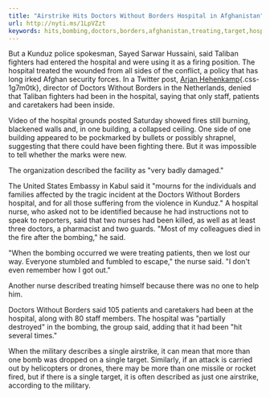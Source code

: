```yaml
---
title: "Airstrike Hits Doctors Without Borders Hospital in Afghanistan"
url: http://nyti.ms/1LpVZzt
keywords: hits,bombing,doctors,borders,afghanistan,treating,target,hospital,single,nurse,patients,airstrike,described
---
```

But a Kunduz police spokesman, Sayed Sarwar Hussaini, said Taliban fighters had entered the hospital and were using it as a firing position. The hospital treated the wounded from all sides of the conflict, a policy that has long irked Afghan security forces. In a Twitter post, [Arjan Hehenkamp](https://twitter.com/Arjan_Hehenkamp/status/650421356216061952){.css-1g7m0tk}, director of Doctors Without Borders in the Netherlands, denied that Taliban fighters had been in the hospital, saying that only staff, patients and caretakers had been inside.

Video of the hospital grounds posted Saturday showed fires still burning, blackened walls and, in one building, a collapsed ceiling. One side of one building appeared to be pockmarked by bullets or possibly shrapnel, suggesting that there could have been fighting there. But it was impossible to tell whether the marks were new.

The organization described the facility as "very badly damaged."

The United States Embassy in Kabul said it "mourns for the individuals and families affected by the tragic incident at the Doctors Without Borders hospital, and for all those suffering from the violence in Kunduz." A hospital nurse, who asked not to be identified because he had instructions not to speak to reporters, said that two nurses had been killed, as well as at least three doctors, a pharmacist and two guards. "Most of my colleagues died in the fire after the bombing," he said.

"When the bombing occurred we were treating patients, then we lost our way. Everyone stumbled and fumbled to escape," the nurse said. "I don't even remember how I got out."

Another nurse described treating himself because there was no one to help him.

Doctors Without Borders said 105 patients and caretakers had been at the hospital, along with 80 staff members. The hospital was "partially destroyed" in the bombing, the group said, adding that it had been "hit several times."

When the military describes a single airstrike, it can mean that more than one bomb was dropped on a single target. Similarly, if an attack is carried out by helicopters or drones, there may be more than one missile or rocket fired, but if there is a single target, it is often described as just one airstrike, according to the military.
